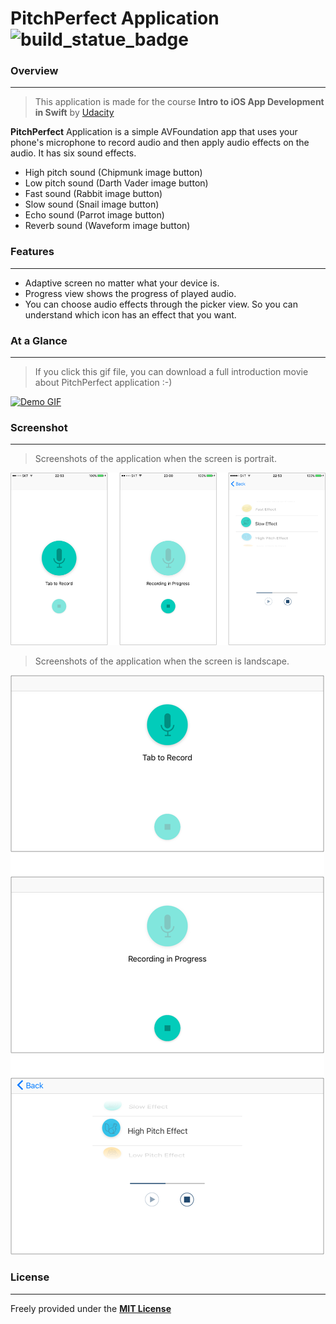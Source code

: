 # PitchPerfect Application ![build_statue_badge](https://travis-ci.org/chizcake/PitchPerfect.svg?branch=master)

### Overview
- - - -
> This application is made for the course **Intro to iOS App Development in Swift** by [Udacity](https://www.udacity.com/course/intro-to-ios-app-development-with-swift--ud585)

**PitchPerfect** Application is a simple AVFoundation app that uses your phone's microphone to record audio and then apply audio effects on the audio. It has six sound effects.

* High pitch sound (Chipmunk image button)
* Low pitch sound (Darth Vader image button)
* Fast sound (Rabbit image button)
* Slow sound (Snail image button)
* Echo sound (Parrot image button)
* Reverb sound (Waveform image button)

### Features
- - - -
* Adaptive screen no matter what your device is.
* Progress view shows the progress of played audio.
* You can choose audio effects through the picker view. So you can understand which icon has an effect that you want.

### At a Glance
- - - -
> If you click this gif file, you can download a full introduction movie about PitchPerfect application :-)

[![Demo GIF](https://j.gifs.com/Wn18Go.gif)](Introduction_to_PitchPerfect.m4v)

### Screenshot
- - - -
> Screenshots of the application when the screen is portrait.

![portrait_view](assets/portrait.png)
    
    
> Screenshots of the application when the screen is landscape.

![landscape_view](assets/landscape.png)


### License
- - - -
Freely provided under the [**MIT License**](LICENSE)
